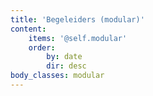 ```yaml
---
title: 'Begeleiders (modular)'
content:
    items: '@self.modular'
    order:
        by: date
        dir: desc
body_classes: modular
---
```


